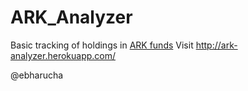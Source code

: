 # ARK_Analyzer

Basic tracking of holdings in [ARK funds](https://ark-funds.com/)
Visit http://ark-analyzer.herokuapp.com/
<p>
@ebharucha